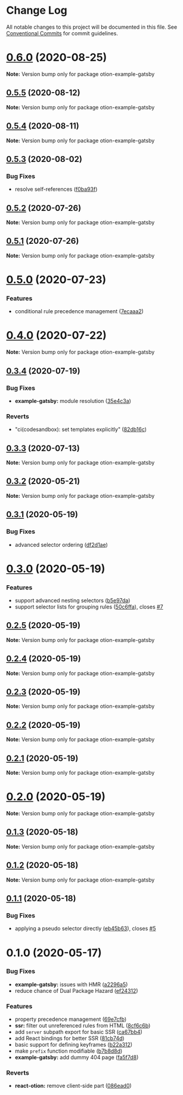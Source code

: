 # Change Log

All notable changes to this project will be documented in this file.
See [Conventional Commits](https://conventionalcommits.org) for commit guidelines.

# [0.6.0](https://github.com/kripod/otion/compare/v0.5.5...v0.6.0) (2020-08-25)

**Note:** Version bump only for package otion-example-gatsby

## [0.5.5](https://github.com/kripod/otion/compare/v0.5.4...v0.5.5) (2020-08-12)

**Note:** Version bump only for package otion-example-gatsby

## [0.5.4](https://github.com/kripod/otion/compare/v0.5.3...v0.5.4) (2020-08-11)

**Note:** Version bump only for package otion-example-gatsby

## [0.5.3](https://github.com/kripod/otion/compare/v0.5.2...v0.5.3) (2020-08-02)

### Bug Fixes

- resolve self-references ([f0ba93f](https://github.com/kripod/otion/commit/f0ba93f3c90aedb735cebcee1466bdb163734e0f))

## [0.5.2](https://github.com/kripod/otion/compare/v0.5.1...v0.5.2) (2020-07-26)

**Note:** Version bump only for package otion-example-gatsby

## [0.5.1](https://github.com/kripod/otion/compare/v0.5.0...v0.5.1) (2020-07-26)

**Note:** Version bump only for package otion-example-gatsby

# [0.5.0](https://github.com/kripod/otion/compare/v0.4.0...v0.5.0) (2020-07-23)

### Features

- conditional rule precedence management ([7ecaaa2](https://github.com/kripod/otion/commit/7ecaaa2fe29834d1397f59566c7b422e3b454614))

# [0.4.0](https://github.com/kripod/otion/compare/v0.3.4...v0.4.0) (2020-07-22)

**Note:** Version bump only for package otion-example-gatsby

## [0.3.4](https://github.com/kripod/otion/compare/v0.3.3...v0.3.4) (2020-07-19)

### Bug Fixes

- **example-gatsby:** module resolution ([35e4c3a](https://github.com/kripod/otion/commit/35e4c3a977db0058ba2c94133cd39566ce0f3593))

### Reverts

- "ci(codesandbox): set templates explicitly" ([82db16c](https://github.com/kripod/otion/commit/82db16ca1d97d742f1a81b17db1bf1bc3c44f1e7))

## [0.3.3](https://github.com/kripod/otion/compare/v0.3.2...v0.3.3) (2020-07-13)

**Note:** Version bump only for package otion-example-gatsby

## [0.3.2](https://github.com/kripod/otion/compare/v0.3.1...v0.3.2) (2020-05-21)

**Note:** Version bump only for package otion-example-gatsby

## [0.3.1](https://github.com/kripod/otion/compare/v0.3.0...v0.3.1) (2020-05-19)

### Bug Fixes

- advanced selector ordering ([df2d1ae](https://github.com/kripod/otion/commit/df2d1aed8ef2b43431edc280372521a0ff552179))

# [0.3.0](https://github.com/kripod/otion/compare/v0.2.5...v0.3.0) (2020-05-19)

### Features

- support advanced nesting selectors ([b5e97da](https://github.com/kripod/otion/commit/b5e97da7af193798c08910b48c488d6a5a18ea4f))
- support selector lists for grouping rules ([50c6ffa](https://github.com/kripod/otion/commit/50c6ffacde6c74d5235528a271ba676552bb9866)), closes [#7](https://github.com/kripod/otion/issues/7)

## [0.2.5](https://github.com/kripod/otion/compare/v0.2.4...v0.2.5) (2020-05-19)

**Note:** Version bump only for package otion-example-gatsby

## [0.2.4](https://github.com/kripod/otion/compare/v0.2.3...v0.2.4) (2020-05-19)

**Note:** Version bump only for package otion-example-gatsby

## [0.2.3](https://github.com/kripod/otion/compare/v0.2.2...v0.2.3) (2020-05-19)

**Note:** Version bump only for package otion-example-gatsby

## [0.2.2](https://github.com/kripod/otion/compare/v0.2.1...v0.2.2) (2020-05-19)

**Note:** Version bump only for package otion-example-gatsby

## [0.2.1](https://github.com/kripod/otion/compare/v0.2.0...v0.2.1) (2020-05-19)

**Note:** Version bump only for package otion-example-gatsby

# [0.2.0](https://github.com/kripod/otion/compare/v0.1.3...v0.2.0) (2020-05-19)

**Note:** Version bump only for package otion-example-gatsby

## [0.1.3](https://github.com/kripod/otion/compare/v0.1.2...v0.1.3) (2020-05-18)

**Note:** Version bump only for package otion-example-gatsby

## [0.1.2](https://github.com/kripod/otion/compare/v0.1.1...v0.1.2) (2020-05-18)

**Note:** Version bump only for package otion-example-gatsby

## [0.1.1](https://github.com/kripod/otion/compare/v0.1.0...v0.1.1) (2020-05-18)

### Bug Fixes

- applying a pseudo selector directly ([eb45b63](https://github.com/kripod/otion/commit/eb45b637edfe7ce7152c308e2b8fbd98e27d8a5d)), closes [#5](https://github.com/kripod/otion/issues/5)

# 0.1.0 (2020-05-17)

### Bug Fixes

- **example-gatsby:** issues with HMR ([a2296a5](https://github.com/kripod/otion/commit/a2296a541588cfdd4c865a6ee628d25c65852180))
- reduce chance of Dual Package Hazard ([ef24312](https://github.com/kripod/otion/commit/ef243124d7b19f93f6c613162b60890502565811))

### Features

- property precedence management ([69e7cfb](https://github.com/kripod/otion/commit/69e7cfb6d431c1b3bee66b433074f4152b22da48))
- **ssr:** filter out unreferenced rules from HTML ([8cf6c6b](https://github.com/kripod/otion/commit/8cf6c6b5e8cbb68899363b028841ec0f75e2f171))
- add `server` subpath export for basic SSR ([ca67bb4](https://github.com/kripod/otion/commit/ca67bb45cfe5762eded005c0ad47fb5f84b2d9a2))
- add React bindings for better SSR ([81cb74d](https://github.com/kripod/otion/commit/81cb74d4b622302e509c514e91420bf305fbcde7))
- basic support for defining keyframes ([b22a312](https://github.com/kripod/otion/commit/b22a31230367daa9a7ba295a204a6603c641c0d4))
- make `prefix` function modifiable ([b7b8d8d](https://github.com/kripod/otion/commit/b7b8d8d5b9156d8b2228e41ab14eed3893bc677d))
- **example-gatsby:** add dummy 404 page ([fa5f7d8](https://github.com/kripod/otion/commit/fa5f7d89abea055abee9297e6b646cf601051e0d))

### Reverts

- **react-otion:** remove client-side part ([086ead0](https://github.com/kripod/otion/commit/086ead054488162e951802d592d4db4cb1a5a1aa))
